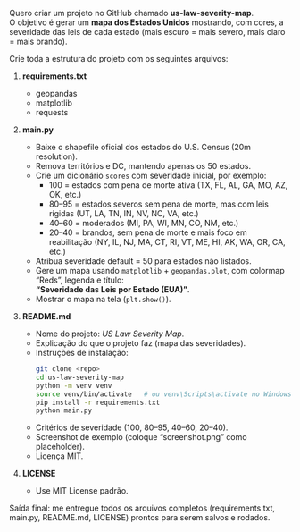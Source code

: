 Quero criar um projeto no GitHub chamado **us-law-severity-map**.  
O objetivo é gerar um **mapa dos Estados Unidos** mostrando, com cores, a severidade das leis de cada estado (mais escuro = mais severo, mais claro = mais brando).

Crie toda a estrutura do projeto com os seguintes arquivos:

1. **requirements.txt**

   - geopandas
   - matplotlib
   - requests

2. **main.py**

   - Baixe o shapefile oficial dos estados do U.S. Census (20m resolution).
   - Remova territórios e DC, mantendo apenas os 50 estados.
   - Crie um dicionário `scores` com severidade inicial, por exemplo:
     - 100 = estados com pena de morte ativa (TX, FL, AL, GA, MO, AZ, OK, etc.)
     - 80–95 = estados severos sem pena de morte, mas com leis rígidas (UT, LA, TN, IN, NV, NC, VA, etc.)
     - 40–60 = moderados (MI, PA, WI, MN, CO, NM, etc.)
     - 20–40 = brandos, sem pena de morte e mais foco em reabilitação (NY, IL, NJ, MA, CT, RI, VT, ME, HI, AK, WA, OR, CA, etc.)
   - Atribua severidade default = 50 para estados não listados.
   - Gere um mapa usando `matplotlib` + `geopandas.plot`, com colormap “Reds”, legenda e título:  
     **“Severidade das Leis por Estado (EUA)”**.
   - Mostrar o mapa na tela (`plt.show()`).

3. **README.md**

   - Nome do projeto: _US Law Severity Map_.
   - Explicação do que o projeto faz (mapa das severidades).
   - Instruções de instalação:
     ```bash
     git clone <repo>
     cd us-law-severity-map
     python -m venv venv
     source venv/bin/activate   # ou venv\Scripts\activate no Windows
     pip install -r requirements.txt
     python main.py
     ```
   - Critérios de severidade (100, 80–95, 40–60, 20–40).
   - Screenshot de exemplo (coloque “screenshot.png” como placeholder).
   - Licença MIT.

4. **LICENSE**
   - Use MIT License padrão.

Saída final: me entregue todos os arquivos completos (requirements.txt, main.py, README.md, LICENSE) prontos para serem salvos e rodados.
